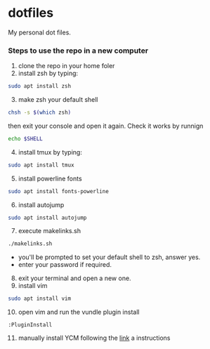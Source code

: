 # dotfiles
My personal dot files.

### Steps to use the repo in a new computer

1. clone the repo in your home foler
2. install zsh by typing:
```BASH
sudo apt install zsh
```
3. make zsh your default shell
```BASH
chsh -s $(which zsh)
```
then exit your console and open it again. Check it works by runnign 
```BASH
echo $SHELL
```
4. install tmux by typing:
```BASH
sudo apt install tmux
```
5. install powerline fonts
```BASH
sudo apt install fonts-powerline
```
6. install autojump
```BASH
sudo apt install autojump
```
7. execute makelinks.sh
```BASH
./makelinks.sh
```
- you'll be prompted to set your default shell to zsh, answer yes.
- enter your password if required.
8. exit your terminal and open a new one.
9. install vim
```BASH
sudo apt install vim
```
10. open vim and run the vundle plugin install
```
:PluginInstall
```
11. manually install YCM following the [link](https://github.com/ycm-core/YouCompleteMe) a instructions
